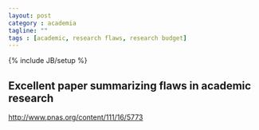 ```yaml
---
layout: post
category : academia
tagline: ""
tags : [academic, research flaws, research budget]
---
```

{% include JB/setup %}


## Excellent paper summarizing flaws in academic research
http://www.pnas.org/content/111/16/5773

